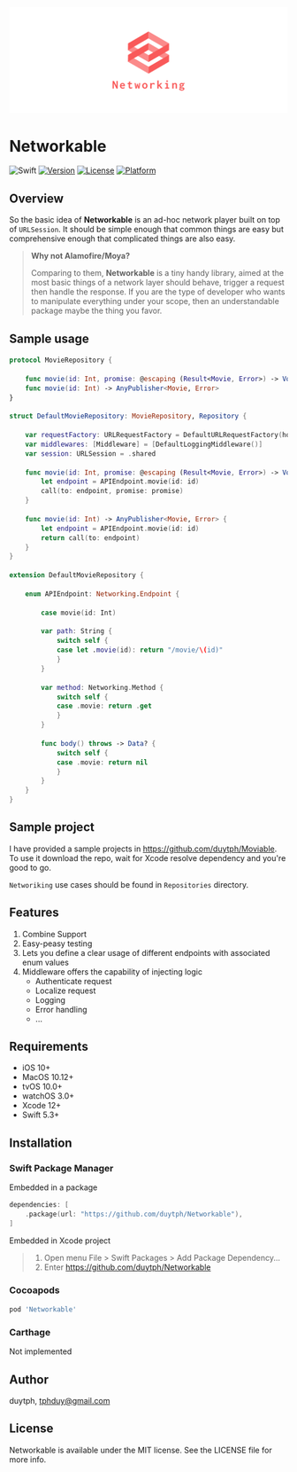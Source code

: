 ![Cover](Assets/Cover.png)

# Networkable

![Swift](https://github.com/duytph/Networkable/workflows/Swift/badge.svg)
[![Version](https://img.shields.io/cocoapods/v/Networkable.svg?style=flat)](https://cocoapods.org/pods/Networkable)
[![License](https://img.shields.io/cocoapods/l/Networkable.svg?style=flat)](https://cocoapods.org/pods/Networkable)
[![Platform](https://img.shields.io/cocoapods/p/Networkable.svg?style=flat)](https://cocoapods.org/pods/Networkable)

## Overview

So the basic idea of **Networkable** is an ad-hoc network player built on top of `URLSession`. It should be simple enough that common things are easy but comprehensive enough that complicated things are also easy.

>**Why not Alamofire/Moya?**
>
>Comparing to them, **Networkable** is a tiny handy library, aimed at the most basic things of a network layer should behave, trigger a request then handle the response.
>If you are the type of developer who wants to manipulate everything under your scope, then an understandable package maybe the thing you favor.

## Sample usage

```swift
protocol MovieRepository {
    
    func movie(id: Int, promise: @escaping (Result<Movie, Error>) -> Void)
    func movie(id: Int) -> AnyPublisher<Movie, Error>
}

struct DefaultMovieRepository: MovieRepository, Repository {
    
    var requestFactory: URLRequestFactory = DefaultURLRequestFactory(host: "https://api.themoviedb.org/3")
    var middlewares: [Middleware] = [DefaultLoggingMiddleware()]
    var session: URLSession = .shared
    
    func movie(id: Int, promise: @escaping (Result<Movie, Error>) -> Void) {
        let endpoint = APIEndpoint.movie(id: id)
        call(to: endpoint, promise: promise)
    }
    
    func movie(id: Int) -> AnyPublisher<Movie, Error> {
        let endpoint = APIEndpoint.movie(id: id)
        return call(to: endpoint)
    }
}

extension DefaultMovieRepository {
    
    enum APIEndpoint: Networking.Endpoint {
        
        case movie(id: Int)
        
        var path: String {
            switch self {
            case let .movie(id): return "/movie/\(id)"
            }
        }
        
        var method: Networking.Method {
            switch self {
            case .movie: return .get
            }
        }
        
        func body() throws -> Data? {
            switch self {
            case .movie: return nil
            }
        }
    }
}
```

## Sample project

I have provided a sample projects in https://github.com/duytph/Moviable. To use it download the repo, wait for Xcode resolve dependency and you're good to go. 

`Networiking` use cases should be found in `Repositories` directory.

## Features

1. Combine Support
2. Easy-peasy testing
3. Lets you define a clear usage of different endpoints with associated enum values
4. Middleware offers the capability of injecting logic
    - Authenticate request
    - Localize request
    - Logging
    - Error handling
    - ...

## Requirements
- iOS 10+
- MacOS 10.12+
- tvOS 10.0+
- watchOS 3.0+
- Xcode 12+
- Swift 5.3+

## Installation

### Swift Package Manager

Embedded in a package

```swift
dependencies: [
    .package(url: "https://github.com/duytph/Networkable"),
]
```

Embedded in Xcode project

> 1. Open menu File > Swift Packages > Add Package Dependency...
> 2. Enter https://github.com/duytph/Networkable

### Cocoapods

```ruby
pod 'Networkable'
```

### Carthage

Not implemented

## Author

duytph, tphduy@gmail.com

## License

Networkable is available under the MIT license. See the LICENSE file for more info.